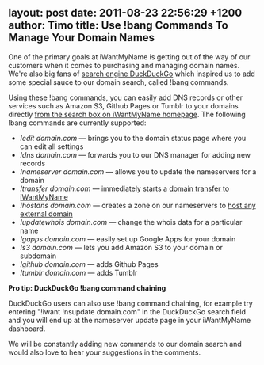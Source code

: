 layout: post
date: 2011-08-23 22:56:29 +1200
author: Timo
title: Use !bang Commands To Manage Your Domain Names
----

One of the primary goals at iWantMyName is getting out of the way of our customers when it comes to purchasing and managing domain names. We're also big fans of [search engine DuckDuckGo](http://duckduckgo.com) which inspired us to add some special sauce to our domain search, called !bang commands.

Using these !bang commands, you can easily add DNS records or other services such as Amazon S3, Github Pages or Tumblr to your domains directly [from the search box on iWantMyName homepage](https://iwantmyname.com). The following !bang commands are currently supported:

- *!edit domain.com* &mdash; brings you to the domain status page where you can edit all settings
- *!dns domain.com* &mdash; forwards you to our DNS manager for adding new records
- *!nameserver domain.com* &mdash; allows you to update the nameservers for a domain
- *!transfer domain.com* &mdash; immediately starts a [domain transfer to iWantMyName](https://iwantmyname.com/domains/domain-transfer)
- *!hostdns domain.com* &mdash; creates a zone on our nameservers to [host any external domain](https://iwantmyname.com/dns)
- *!updatewhois domain.com* &mdash; change the whois data for a particular name
- *!gapps domain.com* &mdash; easily set up Google Apps for your domain
- *!s3 domain.com* &mdash; lets you add Amazon S3 to your domain or subdomain
- *!github domain.com* &mdash; adds Github Pages
- *!tumblr domain.com* &mdash; adds Tumblr

**Pro tip: DuckDuckGo !bang command chaining**

DuckDuckGo users can also use !bang command chaining, for example try entering "!iwant !nsupdate domain.com" in the DuckDuckGo search field and you will end up at the nameserver update page in your iWantMyName dashboard.

We will be constantly adding new commands to our domain search and would also love to hear your suggestions in the comments.
